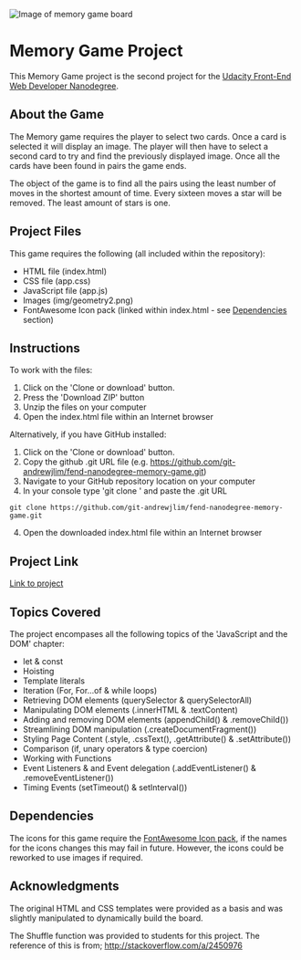 ![Image of memory game board](https://git-andrewjlim.github.io/fend-nanodegree-memory-game/img/nanodegree_memory_game.png "Memory Game Project")

# Memory Game Project

This Memory Game project is the second project for the <a target="_blank" href="https://www.udacity.com/course/front-end-web-developer-nanodegree--nd001">Udacity Front-End Web Developer Nanodegree</a>.


## About the Game
The Memory game requires the player to select two cards. Once a card is selected it will display an image. The player will then have to select a second card to try and find the previously displayed image. Once all the cards have been found in pairs the game ends. 

The object of the game is to find all the pairs using the least number of moves in the shortest amount of time. Every sixteen moves a star will be removed. The least amount of stars is one.


## Project Files
This game requires the following (all included within the repository):
* HTML file (index.html)
* CSS file (app.css)
* JavaScript file (app.js)
* Images (img/geometry2.png)
* FontAwesome Icon pack (linked within index.html - see [Dependencies](#dependencies) section)


## Instructions
To work with the files:
1. Click on the 'Clone or download' button.
2. Press the 'Download ZIP' button
3. Unzip the files on your computer
4. Open the index.html file within an Internet browser

Alternatively, if you have GitHub installed:
1. Click on the 'Clone or download' button.
2. Copy the github .git URL file (e.g. https://github.com/git-andrewjlim/fend-nanodegree-memory-game.git)
2. Navigate to your GitHub repository location on your computer
3. In your console type 'git clone ' and paste the .git URL
```
git clone https://github.com/git-andrewjlim/fend-nanodegree-memory-game.git
```
4. Open the downloaded index.html file within an Internet browser


## Project Link
[Link to project](https://git-andrewjlim.github.io/fend-nanodegree-memory-game/)


## Topics Covered
The project encompases all the following topics of the 'JavaScript and the DOM' chapter:

* let & const
* Hoisting
* Template literals
* Iteration (For, For...of & while loops)
* Retrieving DOM elements (querySelector & querySelectorAll)
* Manipulating DOM elements (.innerHTML & .textContent)
* Adding and removing DOM elements (appendChild() & .removeChild())
* Streamlining DOM manipulation (.createDocumentFragment())
* Styling Page Content (.style, .cssText(), .getAttribute() & .setAttribute())
* Comparison (if, unary operators & type coercion)
* Working with Functions
* Event Listeners & and Event delegation (.addEventListener() & .removeEventListener())
* Timing Events (setTimeout() & setInterval())

## Dependencies
The icons for this game require the [FontAwesome Icon pack](https://maxcdn.bootstrapcdn.com/font-awesome/4.6.1/css/font-awesome.min.css"), if the names for the icons changes this may fail in future. However, the icons could be reworked to use images if required.


## Acknowledgments
The original HTML and CSS templates were provided as a basis and was slightly manipulated to dynamically build the board.

The Shuffle function was provided to students for this project.
The reference of this is from; <a target="_blank" href="http://stackoverflow.com/a/2450976">http://stackoverflow.com/a/2450976</a>